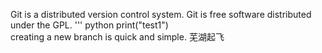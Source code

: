 Git is a distributed version control system.
Git is free software distributed under the GPL.
''' python
print("test1")  
creating a new branch is quick and simple.
芜湖起飞